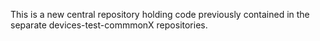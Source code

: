 This is a new central repository holding code previously contained in the separate devices-test-commmonX repositories.